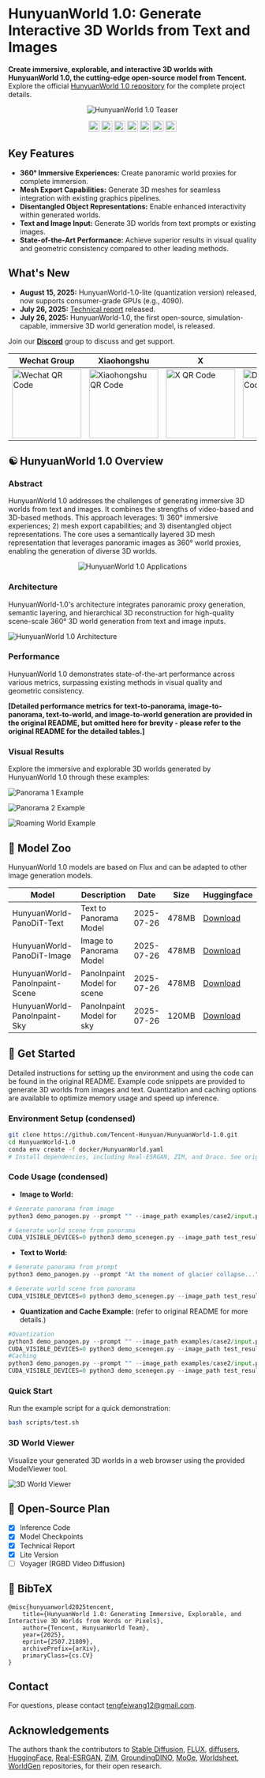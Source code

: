 # HunyuanWorld 1.0: Generate Interactive 3D Worlds from Text and Images

**Create immersive, explorable, and interactive 3D worlds with HunyuanWorld 1.0, the cutting-edge open-source model from Tencent.** Explore the official [HunyuanWorld 1.0 repository](https://github.com/Tencent-Hunyuan/HunyuanWorld-1.0) for the complete project details.

<p align="center">
  <img src="assets/teaser.png" alt="HunyuanWorld 1.0 Teaser">
</p>

<div align="center">
  <a href=https://3d.hunyuan.tencent.com/sceneTo3D target="_blank"><img src=https://img.shields.io/badge/Official%20Site-333399.svg?logo=homepage height=22px alt="Official Site"></a>
  <a href=https://huggingface.co/tencent/HunyuanWorld-1 target="_blank"><img src=https://img.shields.io/badge/%F0%9F%A4%97%20Models-d96902.svg height=22px alt="Hugging Face Models"></a>
  <a href=https://3d-models.hunyuan.tencent.com/world/ target="_blank"><img src= https://img.shields.io/badge/Page-bb8a2e.svg?logo=github height=22px alt="3D Models Page"></a>
  <a href=https://arxiv.org/abs/2507.21809 target="_blank"><img src=https://img.shields.io/badge/Report-b5212f.svg?logo=arxiv height=22px alt="Research Report"></a>
  <a href=https://discord.gg/dNBrdrGGMa target="_blank"><img src= https://img.shields.io/badge/Discord-white.svg?logo=discord height=22px alt="Discord Community"></a>
  <a href=https://x.com/TencentHunyuan target="_blank"><img src=https://img.shields.io/badge/Hunyuan-black.svg?logo=x height=22px alt="Hunyuan X"></a>
  <a href="#community-resources" target="_blank"><img src=https://img.shields.io/badge/Community-lavender.svg?logo=homeassistantcommunitystore height=22px alt="Community Resources"></a>
</div>

## Key Features

*   **360° Immersive Experiences:** Create panoramic world proxies for complete immersion.
*   **Mesh Export Capabilities:** Generate 3D meshes for seamless integration with existing graphics pipelines.
*   **Disentangled Object Representations:** Enable enhanced interactivity within generated worlds.
*   **Text and Image Input:** Generate 3D worlds from text prompts or existing images.
*   **State-of-the-Art Performance:** Achieve superior results in visual quality and geometric consistency compared to other leading methods.

## What's New

*   **August 15, 2025:** HunyuanWorld-1.0-lite (quantization version) released, now supports consumer-grade GPUs (e.g., 4090).
*   **July 26, 2025:** [Technical report](https://arxiv.org/abs/2507.21809) released.
*   **July 26, 2025:** HunyuanWorld-1.0, the first open-source, simulation-capable, immersive 3D world generation model, is released.

Join our **[Discord](https://discord.gg/dNBrdrGGMa)** group to discuss and get support.

| Wechat Group                                     | Xiaohongshu                                           | X                                           | Discord                                           |
|--------------------------------------------------|-------------------------------------------------------|---------------------------------------------|---------------------------------------------------|
| <img src="assets/qrcode/wechat.png"  height=140 alt="Wechat QR Code"> | <img src="assets/qrcode/xiaohongshu.png"  height=140 alt="Xiaohongshu QR Code"> | <img src="assets/qrcode/x.png"  height=140 alt="X QR Code"> | <img src="assets/qrcode/discord.png"  height=140 alt="Discord QR Code"> |

## ☯️ **HunyuanWorld 1.0 Overview**

### Abstract
HunyuanWorld 1.0 addresses the challenges of generating immersive 3D worlds from text and images.  It combines the strengths of video-based and 3D-based methods. This approach leverages: 1) 360° immersive experiences; 2) mesh export capabilities; and 3) disentangled object representations. The core uses a semantically layered 3D mesh representation that leverages panoramic images as 360° world proxies, enabling the generation of diverse 3D worlds.

<p align="center">
  <img src="assets/application.png" alt="HunyuanWorld 1.0 Applications">
</p>

### Architecture

HunyuanWorld-1.0's architecture integrates panoramic proxy generation, semantic layering, and hierarchical 3D reconstruction for high-quality scene-scale 360° 3D world generation from text and image inputs.

<p align="left">
  <img src="assets/arch.jpg" alt="HunyuanWorld 1.0 Architecture">
</p>

### Performance

HunyuanWorld 1.0 demonstrates state-of-the-art performance across various metrics, surpassing existing methods in visual quality and geometric consistency.

**[Detailed performance metrics for text-to-panorama, image-to-panorama, text-to-world, and image-to-world generation are provided in the original README, but omitted here for brevity - please refer to the original README for the detailed tables.]**

### Visual Results

Explore the immersive and explorable 3D worlds generated by HunyuanWorld 1.0 through these examples:

<p align="left">
  <img src="assets/panorama1.gif" alt="Panorama 1 Example">
</p>

 <p align="left">
  <img src="assets/panorama2.gif" alt="Panorama 2 Example">
</p>

<p align="left">
  <img src="assets/roaming_world.gif" alt="Roaming World Example">
</p>

## 🎁 Model Zoo

HunyuanWorld 1.0 models are based on Flux and can be adapted to other image generation models.

| Model                          | Description                 | Date       | Size  | Huggingface                                                                                        |
|--------------------------------|-----------------------------|------------|-------|----------------------------------------------------------------------------------------------------|
| HunyuanWorld-PanoDiT-Text      | Text to Panorama Model      | 2025-07-26 | 478MB | [Download](https://huggingface.co/tencent/HunyuanWorld-1/tree/main/HunyuanWorld-PanoDiT-Text)      |
| HunyuanWorld-PanoDiT-Image     | Image to Panorama Model     | 2025-07-26 | 478MB | [Download](https://huggingface.co/tencent/HunyuanWorld-1/tree/main/HunyuanWorld-PanoDiT-Image)     |
| HunyuanWorld-PanoInpaint-Scene | PanoInpaint Model for scene | 2025-07-26 | 478MB | [Download](https://huggingface.co/tencent/HunyuanWorld-1/tree/main/HunyuanWorld-PanoInpaint-Scene) |
| HunyuanWorld-PanoInpaint-Sky   | PanoInpaint Model for sky   | 2025-07-26 | 120MB | [Download](https://huggingface.co/tencent/HunyuanWorld-1/tree/main/HunyuanWorld-PanoInpaint-Sky)   |

## 🤗 Get Started

Detailed instructions for setting up the environment and using the code can be found in the original README.  Example code snippets are provided to generate 3D worlds from images and text.  Quantization and caching options are available to optimize memory usage and speed up inference.

### Environment Setup (condensed)
```bash
git clone https://github.com/Tencent-Hunyuan/HunyuanWorld-1.0.git
cd HunyuanWorld-1.0
conda env create -f docker/HunyuanWorld.yaml
# Install dependencies, including Real-ESRGAN, ZIM, and Draco. See original README for full instructions.
```

### Code Usage (condensed)

*   **Image to World:**

```python
# Generate panorama from image
python3 demo_panogen.py --prompt "" --image_path examples/case2/input.png --output_path test_results/case2

# Generate world scene from panorama
CUDA_VISIBLE_DEVICES=0 python3 demo_scenegen.py --image_path test_results/case2/panorama.png --labels_fg1 stones --labels_fg2 trees --classes outdoor --output_path test_results/case2
```

*   **Text to World:**

```python
# Generate panorama from prompt
python3 demo_panogen.py --prompt "At the moment of glacier collapse..." --output_path test_results/case7

# Generate world scene from panorama
CUDA_VISIBLE_DEVICES=0 python3 demo_scenegen.py --image_path test_results/case7/panorama.png --classes outdoor --output_path test_results/case7
```
*   **Quantization and Cache Example:** (refer to original README for more details.)

```python
#Quantization
python3 demo_panogen.py --prompt "" --image_path examples/case2/input.png --output_path test_results/case2_quant --fp8_gemm --fp8_attention
CUDA_VISIBLE_DEVICES=0 python3 demo_scenegen.py --image_path test_results/case2_quant/panorama.png --labels_fg1 stones --labels_fg2 trees  --classes outdoor --output_path test_results/case2_quant --fp8_gemm --fp8_attention
#Caching
python3 demo_panogen.py --prompt "" --image_path examples/case2/input.png --output_path test_results/case2_cache --cache
CUDA_VISIBLE_DEVICES=0 python3 demo_scenegen.py --image_path test_results/case2_cache/panorama.png --labels_fg1 stones --labels_fg2 trees  --classes outdoor --output_path test_results/case2_cache --cache
```

### Quick Start

Run the example script for a quick demonstration:

```bash
bash scripts/test.sh
```

### 3D World Viewer

Visualize your generated 3D worlds in a web browser using the provided ModelViewer tool.

<p align="left">
  <img src="assets/quick_look.gif" alt="3D World Viewer">
</p>

## 📑 Open-Source Plan

*   [x] Inference Code
*   [x] Model Checkpoints
*   [x] Technical Report
*   [x] Lite Version
*   [ ] Voyager (RGBD Video Diffusion)

## 🔗 BibTeX

```
@misc{hunyuanworld2025tencent,
    title={HunyuanWorld 1.0: Generating Immersive, Explorable, and Interactive 3D Worlds from Words or Pixels},
    author={Tencent, HunyuanWorld Team},
    year={2025},
    eprint={2507.21809},
    archivePrefix={arXiv},
    primaryClass={cs.CV}
}
```

## Contact

For questions, please contact tengfeiwang12@gmail.com.

## Acknowledgements

The authors thank the contributors to [Stable Diffusion](https://github.com/Stability-AI/stablediffusion), [FLUX](https://github.com/black-forest-labs/flux), [diffusers](https://github.com/huggingface/diffusers), [HuggingFace](https://huggingface.co), [Real-ESRGAN](https://github.com/xinntao/Real-ESRGAN), [ZIM](https://github.com/naver-ai/ZIM), [GroundingDINO](https://github.com/IDEA-Research/GroundingDINO), [MoGe](https://github.com/microsoft/moge), [Worldsheet](https://worldsheet.github.io/), [WorldGen](https://github.com/ZiYang-xie/WorldGen) repositories, for their open research.